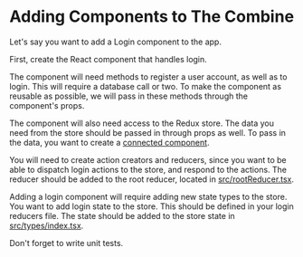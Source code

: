 # Adding Components to The Combine

Let's say you want to add a Login component to the app.

First, create the React component that handles login.

The component will need methods to register a user account, as well as to login.
This will require a database call or two. To make the component as reusable as
possible, we will pass in these methods through the component's props.

The component will also need access to the Redux store. The data you need from
the store should be passed in through props as well. To pass in the data, you
want to create a
[connected component](https://redux.js.org/basics/usage-with-react).

You will need to create action creators and reducers, since you want to
be able to dispatch login actions to the store, and respond to the actions. The
reducer should be added to the root reducer, located in [src/rootReducer.tsx](../../src/rootReducer.tsx).

Adding a login component will require adding new state types to the store. You
want to add login state to the store. This should be defined in your login reducers
file. The state should be added to the store state in [src/types/index.tsx](../../src/types/index.tsx).

Don't forget to write unit tests.
